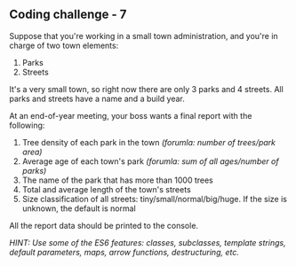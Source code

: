 ## Coding challenge - 7

Suppose that you're working in a small town administration, and you're in charge of two town elements:
1. Parks
2. Streets

It's a very small town, so right now there are only 3 parks and 4 streets. All parks and streets have a name and a build year.

At an end-of-year meeting, your boss wants a final report with the following:
1. Tree density of each park in the town *(forumla: number of trees/park area)*
2. Average age of each town's park *(forumla: sum of all ages/number of parks)*
3. The name of the park that has more than 1000 trees
4. Total and average length of the town's streets
5. Size classification of all streets: tiny/small/normal/big/huge. If the size is unknown, the default is normal

All the report data should be printed to the console.

*HINT: Use some of the ES6 features: classes, subclasses, template strings, default parameters, maps, arrow functions, destructuring, etc.*